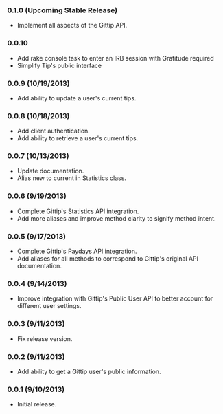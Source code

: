 ### 0.1.0 (Upcoming Stable Release)
* Implement all aspects of the Gittip API.

### 0.0.10
* Add rake console task to enter an IRB session with Gratitude required
* Simplify Tip's public interface

### 0.0.9 (10/19/2013)
* Add ability to update a user's current tips.

### 0.0.8 (10/18/2013)
* Add client authentication.
* Add ability to retrieve a user's current tips.

### 0.0.7 (10/13/2013)
* Update documentation.
* Alias new to current in Statistics class.

### 0.0.6 (9/19/2013)
* Complete Gittip's Statistics API integration.
* Add more aliases and improve method clarity to signify method intent.

### 0.0.5 (9/17/2013)
* Complete Gittip's Paydays API integration.
* Add aliases for all methods to correspond to Gittip's original API documentation.

### 0.0.4 (9/14/2013)
* Improve integration with Gittip's Public User API to better account for different user settings.

### 0.0.3 (9/11/2013)
* Fix release version.

### 0.0.2 (9/11/2013)
* Add ability to get a Gittip user's public information.

### 0.0.1 (9/10/2013)
* Initial release.
